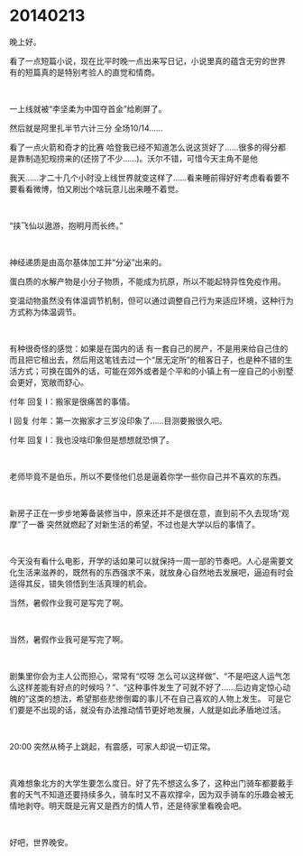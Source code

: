 # 20140213

晚上好。

看了一点短篇小说，现在比平时晚一点出来写日记，小说里真的蕴含无穷的世界 有的短篇真的是特别考验人的直觉和情商。

<br/>

一上线就被“李坚柔为中国夺首金”给刷屏了。

然后就是阿里扎半节六计三分 全场10/14……

看了一点火箭和奇才的比赛 哈登我已经不知道怎么说这货好了……很多的得分都是靠制造犯规捞来的(还捞了不少……)。沃尔不错，可惜今天主角不是他

我天……才二十几个小时没上线世界就变这样了……看来睡前得好好考虑看看要不要看看微博，怕又刷出个啥玩意儿出来睡不着觉。

<br/>

“挟飞仙以遨游，抱明月而长终。”

<br/>

神经递质是由高尔基体加工并“分泌”出来的。

蛋白质的水解产物是小分子物质，不能成为抗原，所以不能起特异性免疫作用。

变温动物虽然没有体温调节机制，但可以通过调整自己行为来适应环境，这种行为方式称为体温调节。

<br/>

有种很奇怪的感觉：如果是在国内的话 有一套自己的房产，不是用来给自己住的 而且把它租出去，然后用这笔钱去过一个“居无定所”的租客日子，也是种不错的生活方式；可换在国外的话，可能在郊外或者是个平和的小镇上有一座自己的小别墅会更好，宽敞而舒心。

付年 回复  I：搬家是很痛苦的事情。

I 回复 付年：第一次搬家才三岁没印象了…...目测要搬很久吧。

付年 回复 I：我也没啥印象但是想想就恐惧了。

<br/>

老师毕竟不是伯乐，所以不要怪他们总是逼着你学一些你自己并不喜欢的东西。

<br/>

新房子正在一步步地筹备装修当中，原来还并不是很在意，直到前不久去现场“观摩”了一番 突然就燃起了对新生活的希望，不过也是大学以后的事情了。

<br/>

今天没有看什么电影，开学的话如果可以就保持一周一部的节奏吧。人心是需要文化生活来滋养的，既然有的东西强求不来，就放身心自然地去发展吧，逼迫有时会适得其反，错失领悟到生活真理的机会。

当然，暑假作业我可是写完了啊。

<br/>

当然，暑假作业我可是写完了啊。

<br/>

剧集里你会为主人公而担心，常常有“哎呀 怎么可以这样做”、“不是吧这人运气怎么这样差能有好点的时候吗？”、“这种事件发生了可就不好了…...后边肯定惊心动魄的”这类的想法，希望那些悲惨倒霉的事儿不在自己喜欢的人物上发生。 可是它们要是不出现的话，就没有办法推动情节更好地发展，人就是如此矛盾地过活。

<br/>

20:00 突然从椅子上跳起，有震感，可家人却说一切正常。

<br/>

真难想象北方的大学生要怎么度日。好了先不想这么多了，这种出门骑车都要戴手套的天气不知道还要持续多久，骑车时又不喜欢撑伞，因为双手骑车的乐趣会被无情地剥夺。明天既是元宵又是西方的情人节，还是待家里看晚会吧。

<br/>

好吧，世界晚安。